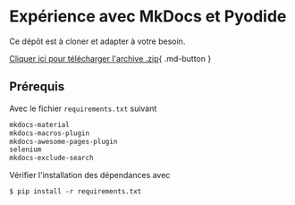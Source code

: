 # Expérience avec MkDocs et Pyodide

Ce dépôt est à cloner et adapter à votre besoin.

[Cliquer ici pour télécharger l'archive .zip](https://gitlab.com/ens-fr/exp2/-/archive/main/exp2-main.zip){ .md-button }

## Prérequis

Avec le fichier `requirements.txt` suivant

```txt title="requirements.txt"
mkdocs-material
mkdocs-macros-plugin
mkdocs-awesome-pages-plugin
selenium
mkdocs-exclude-search
```

Vérifier l'installation des dépendances avec

```console
$ pip install -r requirements.txt
```

